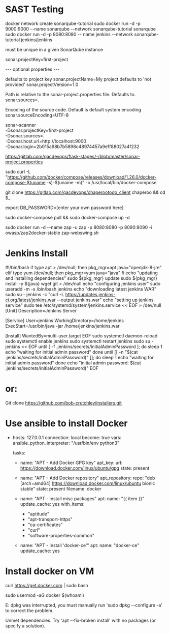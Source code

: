 # SAST Testing

docker network create sonarqube-tutorial
sudo docker run -d -p 9000:9000 --name sonarqube --network sonarqube-tutorial sonarqube
sudo docker run -d -p 8080:8080 -- name jenkins --network sonarqube-tutorial jenkins/jenkins

must be unique in a given SonarQube instance

sonar.projectKey=first-project

--- optional properties ---

 defaults to project key
sonar.projectName=My project
 defaults to 'not provided'
sonar.projectVersion=1.0

 Path is relative to the sonar-project.properties file. Defaults to.
sonar.sources=.

 Encoding of the source code. Default is default system encoding
sonar.sourceEncoding=UTF-8

sonar-scanner \
  -Dsonar.projectKey=first-project \
  -Dsonar.sources=. \
  -Dsonar.host.url=http://localhost:9000 \
  -Dsonar.login=2b015a98b7b5898c48974457a9e1f88027a4f232




https://gitlab.com/qacdevops/flask-stages/-/blob/master/sonar-project.properties


sudo curl -L "https://github.com/docker/compose/releases/download/1.26.0/docker-compose-$(uname -s)-$(uname -m)" -o /usr/local/bin/docker-compose


git clone https://gitlab.com/qacdevops/chaperootodo_client chaperoo && cd $_

export DB_PASSWORD=[enter your own password here]

sudo docker-compose pull && sudo docker-compose up -d

sudo docker run -d --name zap -u zap -p 8080:8080 -p 8090:8090 -i owasp/zap2docker-stable zap-webswing.sh



# Jenkins Install

#!/bin/bash
if type apt > /dev/null; then
    pkg_mgr=apt
    java="openjdk-8-jre"
elif type yum /dev/null; then
    pkg_mgr=yum
    java="java"
fi
echo "updating and installing dependencies"
sudo ${pkg_mgr} update
sudo ${pkg_mgr} install -y ${java} wget git > /dev/null
echo "configuring jenkins user"
sudo useradd -m -s /bin/bash jenkins
echo "downloading latest jenkins WAR"
sudo su - jenkins -c "curl -L https://updates.jenkins-ci.org/latest/jenkins.war --output jenkins.war"
echo "setting up jenkins service"
sudo tee /etc/systemd/system/jenkins.service << EOF > /dev/null
[Unit]
Description=Jenkins Server

[Service]
User=jenkins
WorkingDirectory=/home/jenkins
ExecStart=/usr/bin/java -jar /home/jenkins/jenkins.war

[Install]
WantedBy=multi-user.target
EOF
sudo systemctl daemon-reload
sudo systemctl enable jenkins
sudo systemctl restart jenkins
sudo su - jenkins << EOF
until [ -f .jenkins/secrets/initialAdminPassword ]; do
    sleep 1
    echo "waiting for initial admin password"
done
until [[ -n "\$(cat  .jenkins/secrets/initialAdminPassword)" ]]; do
    sleep 1
    echo "waiting for initial admin password"
done
echo "initial admin password: \$(cat .jenkins/secrets/initialAdminPassword)"
EOF

# or:

Git clone https://github.com/bob-crutchley/installers.git

# Use ansible to install Docker

- hosts: 127.0.0.1
  connection: local
  become: true
  vars:
    ansible_python_interpreter: "/usr/bin/env python3"

  tasks:
  - name: "APT - Add Docker GPG key"
    apt_key:
      url: https://download.docker.com/linux/ubuntu/gpg
      state: present

  - name: "APT - Add Docker repository"
    apt_repository:
      repo: "deb [arch=amd64] https://download.docker.com/linux/ubuntu bionic stable"
      state: present
      filename: docker

  - name: "APT - install misc packages"
    apt:
      name: "{{ item }}"
      update_cache: yes
    with_items:
      - "aptitude"
      - "apt-transport-https"
      - "ca-certificates"
      - "curl"
      - "software-properties-common"

  - name: "APT - install 'docker-ce'"
    apt:
      name: "docker-ce"
      update_cache: yes


# Install docker on VM

curl https://get.docker.com | sudo bash

sudo usermod -aG docker $(whoami)

E: dpkg was interrupted, you must manually run 'sudo dpkg --configure -a' to correct the problem. 

 Unmet dependencies. Try 'apt --fix-broken install' with no packages (or specify a solution).
 
